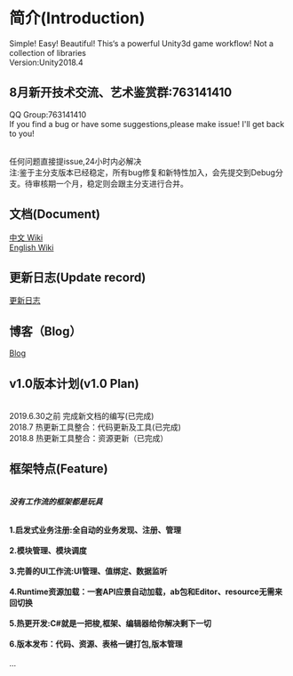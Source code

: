 # 简介(Introduction)
Simple! Easy! Beautiful!  This‘s a powerful Unity3d game workflow! Not a collection of libraries
<br>Version:Unity2018.4
## 8月新开技术交流、艺术鉴赏群:763141410
QQ Group:763141410
<br>If you find a bug or have some suggestions,please make issue! I'll get back to you!

<br>任何问题直接提issue,24小时内必解决
<br>注:鉴于主分支版本已经稳定，所有bug修复和新特性加入，会先提交到Debug分支。待审核期一个月，稳定则会跟主分支进行合并。
## 文档(Document)
 [中文 Wiki](https://www.yuque.com/naipaopao/eg6gik)
 <br>[English Wiki](http://www.nekosang.com)
## 更新日志(Update record)
[  更新日志 ](https://github.com/yimengfan/BDFramework.Core/wiki/V0.01-%E6%9B%B4%E6%96%B0%E6%97%A5%E5%BF%97)
## 博客（Blog）
[ Blog ](https://github.com/yimengfan/BDFramework.Core/wiki/Blog)
## v1.0版本计划(v1.0 Plan)
<br> 2019.6.30之前 完成新文档的编写(已完成)
<br> 2018.7 热更新工具整合：代码更新及工具(已完成)
<br> 2018.8 热更新工具整合：资源更新（已完成）
## 框架特点(Feature)
  <br>***没有工作流的框架都是玩具***<br>
 
   <br>**1.启发式业务注册:全自动的业务发现、注册、管理**<br>
   <br>**2.模块管理、模块调度**<br>
   <br>**3.完善的UI工作流:UI管理、值绑定、数据监听**<br>
   <br>**4.Runtime资源加载：一套API应景自动加载，ab包和Editor、resource无需来回切换**<br>
   <br>**5.热更开发:C#就是一把梭,框架、编辑器给你解决剩下一切**<br>
   <br>**6.版本发布：代码、资源、表格一键打包,版本管理**<br>
   <br>... <br>


